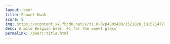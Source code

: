 ```yaml
---
layout: beer
title: Pauwel Kwak
score: 8
img: https://scontent.xx.fbcdn.net/v/t1.0-0/p480x480/1521828_10152147734533745_969043237_n.jpg?oh=01bc22c74d482fce24986982a4a89b62&oe=58BDEF9E
desc: A mild Belgian beer. +1 for the sweet glass
permalink: /beer/:title.html
---
```

